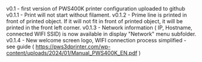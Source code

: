 v0.1 - first version of PWS400K printer configuration uploaded to github
v0.1.1 - Print will not start without filament. 
v0.1.2 - Prime line is printed in front of printed object. If it will not fit in front of printed object, it will be printed in the front left corner.
v0.1.3 - Network information ( IP, Hostname, connected WIFI SSID) is now available in display "Network" menu subfolder.
v0.1.4 - New welcome screen logo, WIFI connection process simplified - see guide ( https://pws3dprinter.com/wp-content/uploads/2024/01/Manual_PWS400K_EN.pdf ) 

